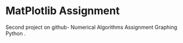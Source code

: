 # MatPlotlib Assignment
Second project on github- Numerical Algorithms Assignment Graphing Python . 
